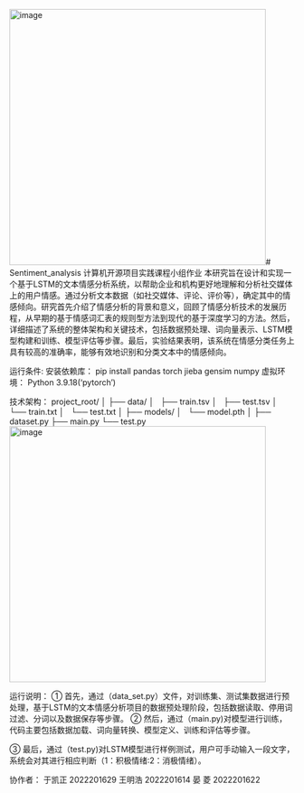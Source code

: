<img width="453" alt="image" src="https://github.com/user-attachments/assets/630aeb50-17d4-4110-91fb-9a04dbd9ae2e"># Sentiment_analysis
 计算机开源项目实践课程小组作业
本研究旨在设计和实现一个基于LSTM的文本情感分析系统，以帮助企业和机构更好地理解和分析社交媒体上的用户情感。通过分析文本数据（如社交媒体、评论、评价等），确定其中的情感倾向。研究首先介绍了情感分析的背景和意义，回顾了情感分析技术的发展历程，从早期的基于情感词汇表的规则型方法到现代的基于深度学习的方法。然后，详细描述了系统的整体架构和关键技术，包括数据预处理、词向量表示、LSTM模型构建和训练、模型评估等步骤。最后，实验结果表明，该系统在情感分类任务上具有较高的准确率，能够有效地识别和分类文本中的情感倾向。

运行条件:
安装依赖库：
pip install pandas torch jieba gensim numpy
虚拟环境：
Python 3.9.18(‘pytorch’)

技术架构：
project_root/
│
├── data/
│   ├── train.tsv
│   ├── test.tsv
│   └── train.txt
│   └── test.txt
│
├── models/
│   └── model.pth
│
├── dataset.py
├── main.py
└── test.py
<img width="453" alt="image" src="https://github.com/user-attachments/assets/630aeb50-17d4-4110-91fb-9a04dbd9ae2e">

运行说明：
① 首先，通过（data_set.py）文件，对训练集、测试集数据进行预处理，基于LSTM的文本情感分析项目的数据预处理阶段，包括数据读取、停用词过滤、分词以及数据保存等步骤。
② 然后，通过（main.py)对模型进行训练，代码主要包括数据加载、词向量转换、模型定义、训练和评估等步骤。

③ 最后，通过（test.py)对LSTM模型进行样例测试，用户可手动输入一段文字，系统会对其进行相应判断（1：积极情绪:2：消极情绪）。

协作者：
于凯正 2022201629
王明浩 2022201614
晏  菱 2022201622





